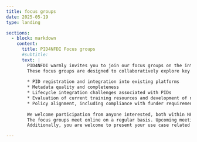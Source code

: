 ```yaml
---
title: focus groups
date: 2025-05-19
type: landing

sections:
  - block: markdown
    content:
      title: PID4NFDI Focus groups
      #subtitle: 
      text: |
        PID4NFDI warmly invites you to join our focus groups on the integration of Persistent Identifiers (PIDs) within Data Management Plans (DMPs) and Electronic Lab Notebooks (ELNs).
        These focus groups are designed to collaboratively explore key topics, including but not limited to:
        
        * PID registration and integration into existing platforms
        * Metadata quality and completeness
        * Lifecycle integration challenges associated with PIDs
        * Evaluation of current training resources and development of new best practice documentation
        * Policy alignment, including compliance with funder requirements
        
        We welcome participation from anyone interested, both within NFDI and beyond. If you regularly work with DMPs and/or ELNs, their integration into technical systems and infrastructures, or issues related to metadata management, your insights will be highly valuable. We encourage participants to come from a variety of backgrounds, perspectives, and levels of expertise, as this diversity is essential for a fruitful discussion.
        The focus groups meet online on a regular basis. Upcoming meetings will be announced via Rocket.Chat (NFDI All-chat) and the [Events](https://pid.services.base4nfdi.de/events/) section of our website, where you can also find notes from previous meetings.
        Additionally, you are welcome to present your use case related to PID usage within DMPs or ELNs during the meeting. To do so, please contact Antonia at antonia.schrader@os.helmholtz.de in advance to schedule your presentation.

---
```

